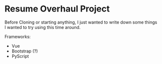 # Resume Overhaul Project

Before Cloning or starting anything, I just wanted to write down some things I wanted to try using this time around.

Frameworks:

- Vue
- Bootstrap (?)
- PyScript
